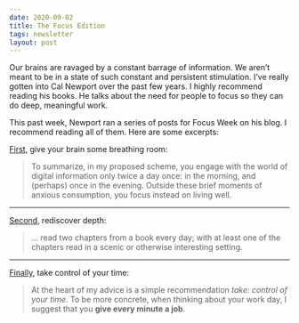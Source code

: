 ```yaml
---
date: 2020-09-02
title: The Focus Edition
tags: newsletter
layout: post
---
```



Our brains are ravaged by a constant barrage of information. We aren’t meant to be in a state of such constant and persistent stimulation. I’ve really gotten into Cal Newport over the past few years. I highly recommend reading his books. He talks about the need for people to focus so they can do deep, meaningful work.

This past week, Newport ran a series of posts for Focus Week on his blog. I recommend reading all of them. Here are some excerpts:

[First](https://www.calnewport.com/blog/2020/08/25/focus-week-give-your-brain-some-breathing-room/), give your brain some breathing room:

> To summarize, in my proposed scheme, you engage with the world of digital information only twice a day once: in the morning, and (perhaps) once in the evening. Outside these brief moments of anxious consumption, you focus instead on living well.

---

[Second](https://www.calnewport.com/blog/2020/08/27/focus-week-rediscover-depth/), rediscover depth:

> … read two chapters from a book every day; with at least one of the chapters read in a scenic or otherwise interesting setting.

---

[Finally](https://www.calnewport.com/blog/2020/08/29/focus-week-take-control-of-your-time/), take control of your time:

> At the heart of my advice is a simple recommendation _take: control of your time._ To be more concrete, when thinking about your work day, I suggest that you **give every minute a job**.
